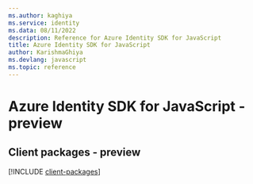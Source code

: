 ```yaml
---
ms.author: kaghiya
ms.service: identity
ms.data: 08/11/2022
description: Reference for Azure Identity SDK for JavaScript
title: Azure Identity SDK for JavaScript
author: KarishmaGhiya
ms.devlang: javascript
ms.topic: reference
---
```

# Azure Identity SDK for JavaScript - preview

## Client packages - preview
[!INCLUDE [client-packages](identity-client-index.md)]